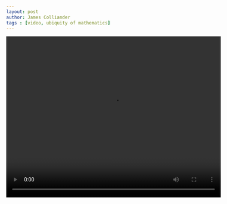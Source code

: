 ```yaml
---
layout: post
author: James Colliander
tags : [video, ubiquity of mathematics]
---
```


<!-- -->

<video controls height="432" width="576">
	<source src="http://share.math.toronto.edu/users/rcerezo/435dc3c0c410bdc24a3ce3e64818a9b7.mp4" type='video/mp4; codecs="avc1.42E01E,mp4a.40.2"'>
	<source src="http://share.math.toronto.edu/users/rcerezo/9f68b842a240349732a1b6f707017abe.ogg" type='video/ogg; codecs="theora,vorbis"'>
	<source src="http://share.math.toronto.edu/users/rcerezo/9c0c920efaf69c507837771c35401caf.webm" type='video/webm; codecs="vp8,vorbis"'> Your browser does not support the &lt;video&gt; tag.
</video>

